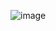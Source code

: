 ![image](https://user-images.githubusercontent.com/88299200/140009902-66e8110c-7912-4744-a214-7b93dca5f97b.png)
